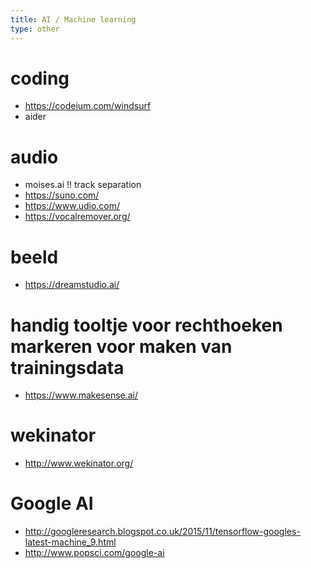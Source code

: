 ```yaml
---
title: AI / Machine learning
type: other
---
```


# coding
* https://codeium.com/windsurf
* aider

# audio
* moises.ai !! track separation
* https://suno.com/
* https://www.udio.com/
* https://vocalremover.org/

# beeld
* https://dreamstudio.ai/

# handig tooltje voor rechthoeken markeren voor maken van trainingsdata
* https://www.makesense.ai/ 

# wekinator
* http://www.wekinator.org/

# Google AI
* http://googleresearch.blogspot.co.uk/2015/11/tensorflow-googles-latest-machine_9.html
* http://www.popsci.com/google-ai
